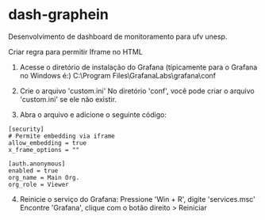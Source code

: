 # dash-graphein
Desenvolvimento de dashboard de monitoramento para ufv unesp.


Criar regra para permitir Iframe no HTML
  1. Acesse o diretório de instalação do Grafana (típicamente para o Grafana no Windows é:)
     C:\Program Files\GrafanaLabs\grafana\conf
     
  2. Crie o arquivo 'custom.ini'
     No diretório 'conf', você pode criar o arquivo 'custom.ini' se ele não existir.
     
  3. Abra o arquivo e adicione o seguinte código:

    [security]
    # Permite embedding via iframe
    allow_embedding = true
    x_frame_options = ""
    
    [auth.anonymous]
    enabled = true
    org_name = Main Org.
    org_role = Viewer

  4. Reinicie o serviço do Grafana:
     Pressione 'Win + R', digite 'services.msc'
     Encontre 'Grafana', clique com o botão direito > Reiniciar

